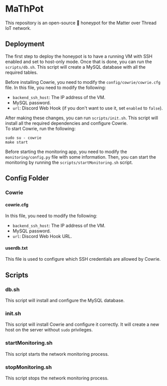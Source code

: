 # MaThPot

This repository is an open-source :honey_pot: honeypot for the Matter over Thread IoT network.

## Deployment

The first step to deploy the honeypot is to have a running VM with SSH enabled and set to host-only mode. Once that is done, you can run the `scripts/db.sh`. This script will create a MySQL database with all the required tables.

Before installing Cowrie, you need to modify the `config/cowrie/cowrie.cfg` file. In this file, you need to modify the following:

- `backend_ssh_host`: The IP address of the VM.
- MySQL password.
- `url`: Discord Web Hook (if you don't want to use it, set `enabled` to `false`).

After making these changes, you can run `scripts/init.sh`. This script will install all the required dependencies and configure Cowrie.  
To start Cowrie, run the following:
```
sudo su - cowrie 
make start
```


Before starting the monitoring app, you need to modify the `monitoring/config.py` file with some information. Then, you can start the monitoring by running the `scripts/startMonitoring.sh` script.

## Config Folder

### Cowrie

#### cowrie.cfg

In this file, you need to modify the following:

- `backend_ssh_host`: The IP address of the VM.
- MySQL password.
- `url`: Discord Web Hook URL.

#### userdb.txt

This file is used to configure which SSH credentials are allowed by Cowrie.

## Scripts

### db.sh

This script will install and configure the MySQL database.

### init.sh

This script will install Cowrie and configure it correctly. It will create a new host on the server without `sudo` privileges.

### startMonitoring.sh

This script starts the network monitoring process.

### stopMonitoring.sh

This script stops the network monitoring process.
